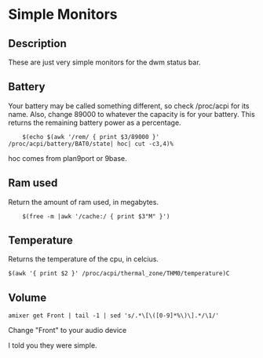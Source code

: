 Simple Monitors
===

Description
---

These are just very simple monitors for the dwm status bar.

Battery
---

Your battery may be called something different, so check /proc/acpi for its name. Also, change 89000 to whatever the capacity is for your battery.
This returns the remaining battery power as a percentage.

        $(echo $(awk '/rem/ { print $3/89000 }' /proc/acpi/battery/BAT0/state| hoc| cut -c3,4)%

hoc comes from plan9port or 9base.

Ram used
---

Return the amount of ram used, in megabytes.

        $(free -m |awk '/cache:/ { print $3"M" }')

Temperature
---

Returns the temperature of the cpu, in celcius.

	$(awk '{ print $2 }' /proc/acpi/thermal_zone/THM0/temperature)C

Volume
---

	amixer get Front | tail -1 | sed 's/.*\[\([0-9]*%\)\].*/\1/'

Change "Front" to your audio device

I told you they were simple.
